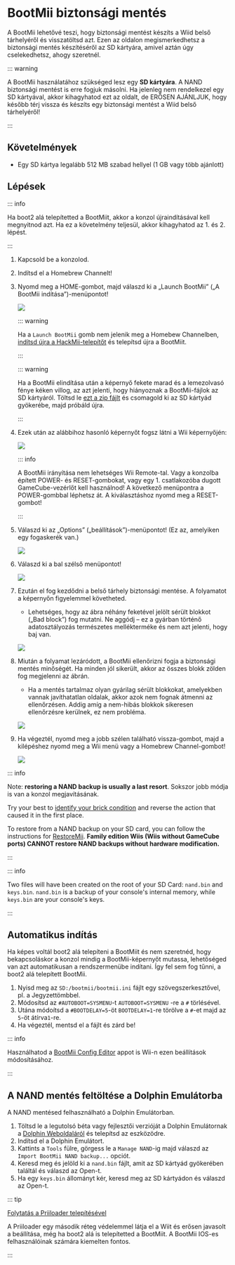 # BootMii biztonsági mentés

A BootMii lehetővé teszi, hogy biztonsági mentést készíts a Wiid belső tárhelyéről és visszatöltsd azt.
Ezen az oldalon megismerkedhetsz a biztonsági mentés készítéséről az SD kártyára, amivel aztán úgy cselekedhetsz, ahogy szeretnél.

::: warning

A BootMii használatához szükséged lesz egy **SD kártyára**. A NAND biztonsági mentést is erre fogjuk másolni. Ha jelenleg nem rendelkezel egy SD kártyával, akkor kihagyhatod ezt az oldalt, de ERŐSEN AJÁNLJUK, hogy később térj vissza és készíts egy biztonsági mentést a Wiid belső tárhelyéről!

:::

## Követelmények

- Egy SD kártya legalább 512 MB szabad hellyel (1 GB vagy több ajánlott)

## Lépések

::: info

Ha boot2 alá telepítetted a BootMiit, akkor a konzol újraindításával kell megnyitnod azt. Ha ez a követelmény teljesül, akkor kihagyhatod az 1. és 2. lépést.

:::

1. Kapcsold be a konzolod.

2. Indítsd el a Homebrew Channelt!

3. Nyomd meg a HOME-gombot, majd válaszd ki a „Launch BootMii” („A BootMii indítása”)-menüpontot!

   ![](/images/bootmii/BootMii_HBC.png)

   ::: warning

   Ha a `Launch BootMii` gomb nem jelenik meg a Homebew Channelben, [indítsd újra a HackMii-telepítőt](hackmii) és telepítsd újra a BootMiit.

   :::

   ::: warning

   Ha a BootMii elindítása után a képernyő fekete marad és a lemezolvasó fénye kéken villog, az azt jelenti, hogy hiányoznak a BootMii-fájlok az SD kártyáról. Töltsd le [ezt a zip fájlt](/assets/files/bootmii_sd_files.zip) és csomagold ki az SD kártyád gyökerébe, majd próbáld újra.

   :::

4. Ezek után az alábbihoz hasonló képernyőt fogsz látni a Wii képernyőjén:

   ![](/images/bootmii/BootMii_Main.png)

   ::: info

   A BootMii irányítása nem lehetséges Wii Remote-tal.
   Vagy a konzolba épített POWER- és RESET-gombokat, vagy egy 1. csatlakozóba dugott GameCube-vezérlőt kell használnod!
   A következő menüpontra a POWER-gombbal léphetsz át. A kiválasztáshoz nyomd meg a RESET-gombot!

   :::

5. Válaszd ki az „Options” („beállítások”)-menüpontot! (Ez az, amelyiken egy fogaskerék van.)

   ![](/images/bootmii/BootMii_Gears.png)

6. Válaszd ki a bal szélső menüpontot!

   ![](/images/bootmii/BootMii_Backup.png)

7. Ezután el fog kezdődni a belső tárhely biztonsági mentése. A folyamatot a képernyőn figyelemmel követheted.

   - Lehetséges, hogy az ábra néhány feketével jelölt sérült blokkot („Bad block”) fog mutatni. Ne aggódj – ez a gyárban történő adatosztályozás természetes mellékterméke és nem azt jelenti, hogy baj van.

   ![](/images/bootmii/BootMii_NAND_Backup.png)

8. Miután a folyamat lezáródott, a BootMii ellenőrizni fogja a biztonsági mentés minőségét. Ha minden jól sikerült, akkor az összes blokk zölden fog megjelenni az ábrán.

   - Ha a mentés tartalmaz olyan gyárilag sérült blokkokat, amelyekben vannak javíthatatlan oldalak, akkor azok nem fognak átmenni az ellenőrzésen. Addig amíg a nem-hibás blokkok sikeresen ellenőrzésre kerülnek, ez nem probléma.

   ![](/images/bootmii/BootMii_NAND_Backup_Verify.png)

9. Ha végeztél, nyomd meg a jobb szélen található vissza-gombot, majd a kilépéshez nyomd meg a Wii menü vagy a Homebrew Channel-gombot!

   ![](/images/bootmii/BootMii_Return.png)

::: info

Note: **restoring a NAND backup is usually a last resort**. Sokszor jobb módja is van a konzol megjavításának.

Try your best to [identify your brick condition](bricks) and reverse the action that caused it in the first place.

To restore from a NAND backup on your SD card, you can follow the instructions for [RestoreMii](bootmiirecover).
**Family edition Wiis (Wiis without GameCube ports) CANNOT restore NAND backups without hardware modification.**

:::

::: info

Two files will have been created on the root of your SD Card: `nand.bin` and `keys.bin`. `nand.bin` is a backup of your console's internal memory, while `keys.bin` are your console's keys.

:::

## Automatikus indítás

Ha képes voltál boot2 alá telepíteni a BootMiit és nem szeretnéd, hogy bekapcsoláskor a konzol mindig a BootMii-képernyőt mutassa, lehetőséged van azt automatikusan a rendszermenübe indítani. Így fel sem fog tűnni, a boot2 alá telepített BootMii.

1. Nyisd meg az `SD:/bootmii/bootmii.ini` fájlt egy szövegszerkesztővel, pl. a Jegyzettömbbel.
2. Módosítsd az `#AUTOBOOT=SYSMENU`-t `AUTOBOOT=SYSMENU` -re a `#` törlésével.
3. Utána módoítsd a `#BOOTDELAY=5`-öt `BOOTDELAY=1`-re törölve a `#`-et majd az `5`-öt átírva`1`-re.
4. Ha végeztél, mentsd el a fájlt és zárd be!

::: info

Használhatod a [BootMii Config Editor](https://oscwii.org/library/app/BootMiiConfigurationEditor) appot is Wii-n ezen beállítások módosításához.

:::

## A NAND mentés feltöltése a Dolphin Emulátorba

A NAND mentésed felhasználható a Dolphin Emulátorban.

1. Töltsd le a legutolsó béta vagy fejlesztői verzióját a Dolphin Emulátornak a [Dolphin Weboldaláról](https://dolphin-emu.org/) és telepítsd az eszközödre.
2. Indítsd el a Dolphin Emulátort.
3. Kattints a `Tools` fülre, görgess le a `Manage NAND`-ig majd válaszd az `Import BootMii NAND backup...` opciót.
4. Keresd meg és jelöld ki a `nand.bin` fájlt, amit az SD kártyád gyökerében találtál és válaszd az Open-t.
5. Ha egy `keys.bin` állományt kér, keresd meg az SD kártyádon és válaszd az Open-t.

::: tip

[Folytatás a Priiloader telepítésével](priiloader)

A Priiloader egy második réteg védelemmel látja el a Wiit és erősen javasolt a beállítása, még ha boot2 alá is telepítetted a BootMiit. A BootMii IOS-es felhasználóinak számára kiemelten fontos.

:::
